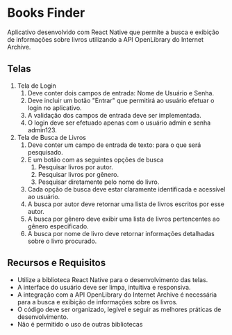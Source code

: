 # Books Finder

Aplicativo desenvolvido com React Native que permite a busca e exibição de
informações sobre livros utilizando a API OpenLibrary do Internet Archive.

## Telas
1. Tela de Login
   1. Deve conter dois campos de entrada: Nome de Usuário e Senha.
   2. Deve incluir um botão "Entrar" que permitirá ao usuário efetuar o login no aplicativo.
   3. A validação dos campos de entrada deve ser implementada.
   4. O login deve ser efetuado apenas com o usuário admin e senha admin123.
2. Tela de Busca de Livros
   1. Deve conter um campo de entrada de texto: para o que será pesquisado.
   2. E um botão com as seguintes opções de busca
      1. Pesquisar livros por autor.
      2. Pesquisar livros por gênero.
      3. Pesquisar diretamente pelo nome do livro.
   3. Cada opção de busca deve estar claramente identificada e acessível ao usuário.
   4. A busca por autor deve retornar uma lista de livros escritos por esse autor.
   5. A busca por gênero deve exibir uma lista de livros pertencentes ao gênero especificado.
   6. A busca por nome de livro deve retornar informações detalhadas sobre o livro procurado.

## Recursos e Requisitos

* Utilize a biblioteca React Native para o desenvolvimento das telas.
* A interface do usuário deve ser limpa, intuitiva e responsiva.
* A integração com a API OpenLibrary do Internet Archive é necessária para a busca e exibição de informações sobre os livros.
* O código deve ser organizado, legível e seguir as melhores práticas de desenvolvimento.
* Não é permitido o uso de outras bibliotecas